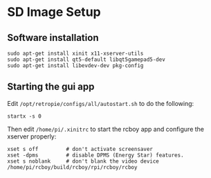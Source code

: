 # SD Image Setup

## Software installation

    sudo apt-get install xinit x11-xserver-utils
    sudo apt-get install qt5-default libqt5gamepad5-dev
    sudo apt-get install libevdev-dev pkg-config



## Starting the gui app 

Edit `/opt/retropie/configs/all/autostart.sh` to do the following:

    startx -s 0

Then edit `/home/pi/.xinitrc` to start the rcboy app and configure the xserver properly:

    xset s off         # don't activate screensaver
    xset -dpms         # disable DPMS (Energy Star) features.
    xset s noblank     # don't blank the video device
    /home/pi/rcboy/build/rcboy/rpi/rcboy/rcboy

